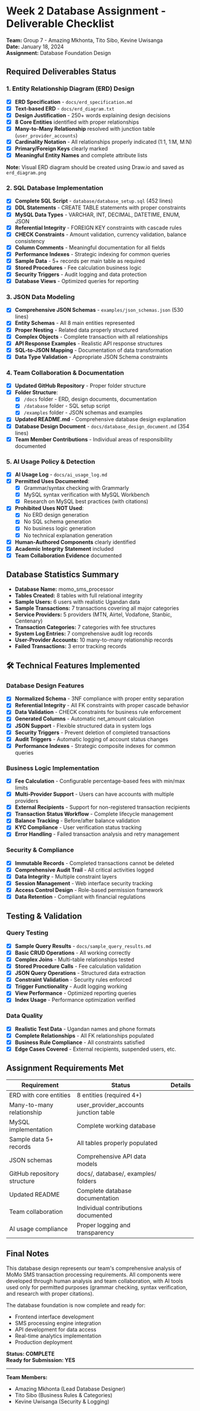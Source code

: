 # Week 2 Database Assignment - Deliverable Checklist

**Team:** Group 7 - Amazing Mkhonta, Tito Sibo, Kevine Uwisanga  
**Date:** January 18, 2024  
**Assignment:** Database Foundation Design

## Required Deliverables Status

### 1. Entity Relationship Diagram (ERD) Design 
- [x] **ERD Specification** - `docs/erd_specification.md`
- [x] **Text-based ERD** - `docs/erd_diagram.txt`  
- [x] **Design Justification** - 250+ words explaining design decisions
- [x] **8 Core Entities** identified with proper relationships
- [x] **Many-to-Many Relationship** resolved with junction table (`user_provider_accounts`)
- [x] **Cardinality Notation** - All relationships properly indicated (1:1, 1:M, M:N)
- [x] **Primary/Foreign Keys** clearly marked
- [x] **Meaningful Entity Names** and complete attribute lists

**Note:** Visual ERD diagram should be created using Draw.io and saved as `erd_diagram.png`

### 2. SQL Database Implementation 
- [x] **Complete SQL Script** - `database/database_setup.sql` (452 lines)
- [x] **DDL Statements** - CREATE TABLE statements with proper constraints
- [x] **MySQL Data Types** - VARCHAR, INT, DECIMAL, DATETIME, ENUM, JSON
- [x] **Referential Integrity** - FOREIGN KEY constraints with cascade rules
- [x] **CHECK Constraints** - Amount validation, currency validation, balance consistency
- [x] **Column Comments** - Meaningful documentation for all fields
- [x] **Performance Indexes** - Strategic indexing for common queries
- [x] **Sample Data** - 5+ records per main table as required
- [x] **Stored Procedures** - Fee calculation business logic
- [x] **Security Triggers** - Audit logging and data protection
- [x] **Database Views** - Optimized queries for reporting

### 3. JSON Data Modeling 
- [x] **Comprehensive JSON Schemas** - `examples/json_schemas.json` (530 lines)
- [x] **Entity Schemas** - All 8 main entities represented
- [x] **Proper Nesting** - Related data properly structured
- [x] **Complex Objects** - Complete transaction with all relationships
- [x] **API Response Examples** - Realistic API response structures
- [x] **SQL-to-JSON Mapping** - Documentation of data transformation
- [x] **Data Type Validation** - Appropriate JSON Schema constraints

### 4. Team Collaboration & Documentation 
- [x] **Updated GitHub Repository** - Proper folder structure
- [x] **Folder Structure**:
  - [x] `/docs` folder - ERD, design documents, documentation
  - [x] `/database` folder - SQL setup script  
  - [x] `/examples` folder - JSON schemas and examples
- [x] **Updated README.md** - Comprehensive database design explanation
- [x] **Database Design Document** - `docs/database_design_document.md` (354 lines)
- [x] **Team Member Contributions** - Individual areas of responsibility documented

### 5. AI Usage Policy & Detection 
- [x] **AI Usage Log** - `docs/ai_usage_log.md` 
- [x] **Permitted Uses Documented**:
  - [x] Grammar/syntax checking with Grammarly
  - [x] MySQL syntax verification with MySQL Workbench  
  - [x] Research on MySQL best practices (with citations)
- [x] **Prohibited Uses NOT Used**:
  - [x] No ERD design generation
  - [x] No SQL schema generation
  - [x] No business logic generation
  - [x] No technical explanation generation
- [x] **Human-Authored Components** clearly identified
- [x] **Academic Integrity Statement** included
- [x] **Team Collaboration Evidence** documented

## Database Statistics Summary

- **Database Name:** momo_sms_processor
- **Tables Created:** 8 tables with full relational integrity
- **Sample Users:** 6 users with realistic Ugandan data
- **Sample Transactions:** 7 transactions covering all major categories  
- **Service Providers:** 5 providers (MTN, Airtel, Vodafone, Stanbic, Centenary)
- **Transaction Categories:** 7 categories with fee structures
- **System Log Entries:** 7 comprehensive audit log records
- **User-Provider Accounts:** 10 many-to-many relationship records
- **Failed Transactions:** 3 error tracking records

## 🛠️ Technical Features Implemented

### Database Design Features 
- [x] **Normalized Schema** - 3NF compliance with proper entity separation
- [x] **Referential Integrity** - All FK constraints with proper cascade behavior
- [x] **Data Validation** - CHECK constraints for business rule enforcement
- [x] **Generated Columns** - Automatic net_amount calculation
- [x] **JSON Support** - Flexible structured data in system logs
- [x] **Security Triggers** - Prevent deletion of completed transactions
- [x] **Audit Triggers** - Automatic logging of account status changes
- [x] **Performance Indexes** - Strategic composite indexes for common queries

### Business Logic Implementation 
- [x] **Fee Calculation** - Configurable percentage-based fees with min/max limits
- [x] **Multi-Provider Support** - Users can have accounts with multiple providers
- [x] **External Recipients** - Support for non-registered transaction recipients
- [x] **Transaction Status Workflow** - Complete lifecycle management
- [x] **Balance Tracking** - Before/after balance validation
- [x] **KYC Compliance** - User verification status tracking
- [x] **Error Handling** - Failed transaction analysis and retry management

### Security & Compliance 
- [x] **Immutable Records** - Completed transactions cannot be deleted
- [x] **Comprehensive Audit Trail** - All critical activities logged
- [x] **Data Integrity** - Multiple constraint layers
- [x] **Session Management** - Web interface security tracking
- [x] **Access Control Design** - Role-based permission framework
- [x] **Data Retention** - Compliant with financial regulations

##  Testing & Validation

### Query Testing 
- [x] **Sample Query Results** - `docs/sample_query_results.md`
- [x] **Basic CRUD Operations** - All working correctly
- [x] **Complex Joins** - Multi-table relationships tested
- [x] **Stored Procedure Calls** - Fee calculation validation
- [x] **JSON Query Operations** - Structured data extraction
- [x] **Constraint Validation** - Security rules enforced
- [x] **Trigger Functionality** - Audit logging working
- [x] **View Performance** - Optimized reporting queries
- [x] **Index Usage** - Performance optimization verified

### Data Quality 
- [x] **Realistic Test Data** - Ugandan names and phone formats
- [x] **Complete Relationships** - All FK relationships populated
- [x] **Business Rule Compliance** - All constraints satisfied
- [x] **Edge Cases Covered** - External recipients, suspended users, etc.

## Assignment Requirements Met

| Requirement | Status | Details |
|-------------|---------|---------|
| ERD with core entities  | 8 entities (required 4+) |
| Many-to-many relationship  | user_provider_accounts junction table |
| MySQL implementation  | Complete working database |
| Sample data 5+ records  | All tables properly populated |
| JSON schemas | Comprehensive API data models |
| GitHub repository structure | docs/, database/, examples/ folders |
| Updated README  | Complete database documentation |
| Team collaboration  | Individual contributions documented |
| AI usage compliance | Proper logging and transparency |

## Final Notes

This database design represents our team's comprehensive analysis of MoMo SMS transaction processing requirements. All components were developed through human analysis and team collaboration, with AI tools used only for permitted purposes (grammar checking, syntax verification, and research with proper citations).

The database foundation is now complete and ready for:
- Frontend interface development
- SMS processing engine integration  
- API development for data access
- Real-time analytics implementation
- Production deployment

**Status: COMPLETE**  
**Ready for Submission: YES**

---
**Team Members:**
- Amazing Mkhonta (Lead Database Designer)
- Tito Sibo (Business Rules & Categories)  
- Kevine Uwisanga (Security & Logging)